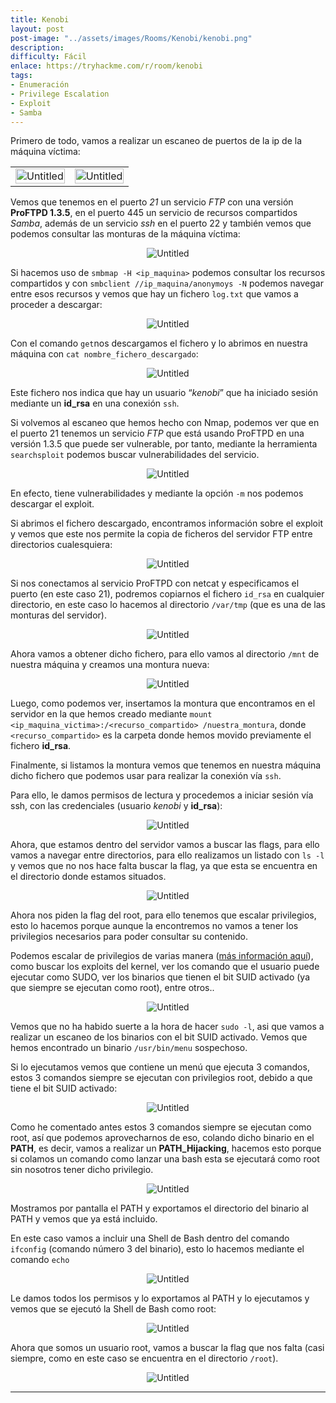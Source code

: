 ```yaml
---
title: Kenobi
layout: post
post-image: "../assets/images/Rooms/Kenobi/kenobi.png"
description: 
difficulty: Fácil
enlace: https://tryhackme.com/r/room/kenobi
tags:
- Enumeración
- Privilege Escalation
- Exploit
- Samba
---
```


Primero de todo, vamos a realizar un escaneo de puertos de la ip de la máquina víctima:

<table>
  <tr>
    <td><div style="text-align: center; ">
    <img src="../assets/images/Rooms/Kenobi/Untitled.png" alt="Untitled" style="width:100%; max-width:550px;" onclick="openModal(this.src)" />
    </div></td>
    <td><div style="text-align: center; ">
    <img src="../assets/images/Rooms/Kenobi/Untitled 1.png" alt="Untitled" style="width:100%; max-width:800px;" onclick="openModal(this.src)" />
</div></td>
  <tr>
</table>

Vemos que tenemos en el puerto *21* un servicio *FTP* con una versión **ProFTPD 1.3.5**, en el puerto 445 un servicio de recursos compartidos *Samba*, además de un servicio *ssh* en el puerto 22 y también vemos que podemos consultar las monturas de la máquina víctima:

<div style="text-align: center; ">
<img src="../assets/images/Rooms/Kenobi/Untitled 2.png" alt="Untitled" onclick="openModal(this.src)" />
</div>

Si hacemos uso de `smbmap -H <ip_maquina>` podemos consultar los recursos compartidos y con `smbclient //ip_maquina/anonymoys -N` podemos navegar entre esos recursos y vemos que hay un fichero `log.txt` que vamos a proceder a descargar:

<div style="text-align: center; ">
<img src="../assets/images/Rooms/Kenobi/Untitled 3.png" alt="Untitled" onclick="openModal(this.src)" />
</div>

Con el comando `get`nos descargamos el fichero y lo abrimos en nuestra máquina con `cat nombre_fichero_descargado`:

<div style="text-align: center; ">
<img src="../assets/images/Rooms/Kenobi/Untitled 4.png" alt="Untitled" onclick="openModal(this.src)" />
</div>

Este fichero nos indica que hay un usuario “*kenobi*” que ha iniciado sesión mediante un **id_rsa** en una conexión `ssh`.

Si volvemos al escaneo que hemos hecho con Nmap, podemos ver que en el puerto 21 tenemos un servicio *FTP* que está usando ProFTPD en una versión 1.3.5 que puede ser vulnerable, por tanto, mediante la herramienta `searchsploit` podemos buscar vulnerabilidades del servicio.

<div style="text-align: center; ">
<img src="../assets/images/Rooms/Kenobi/Untitled 5.png" alt="Untitled" onclick="openModal(this.src)" />
</div>

En efecto, tiene vulnerabilidades y mediante la opción `-m` nos podemos descargar el exploit.

Si abrimos el fichero descargado, encontramos información sobre el exploit y vemos que este nos permite la copia de ficheros del servidor FTP entre directorios cualesquiera:

<div style="text-align: center; ">
<img src="../assets/images/Rooms/Kenobi/1.png" alt="Untitled" onclick="openModal(this.src)" />
</div>

Si nos conectamos al servicio ProFTPD con netcat y especificamos el puerto (en este caso 21), podremos copiarnos el fichero `id_rsa` en cualquier directorio, en este caso lo hacemos al directorio `/var/tmp` (que es una de las monturas del servidor).

<div style="text-align: center; ">
<img src="../assets/images/Rooms/Kenobi/Untitled 6.png" alt="Untitled" onclick="openModal(this.src)" />
</div>

Ahora vamos a obtener dicho fichero, para ello vamos al directorio `/mnt` de nuestra máquina y creamos una montura nueva:

<div style="text-align: center; ">
<img src="../assets/images/Rooms/Kenobi/Untitled 7.png" alt="Untitled" onclick="openModal(this.src)" />
</div>

Luego, como podemos ver, insertamos la montura que encontramos en el servidor en la que hemos creado mediante `mount <ip_maquina_victima>:/<recurso_compartido> /nuestra_montura`, donde `<recurso_compartido>` es la carpeta donde hemos movido previamente el fichero **id_rsa**.

Finalmente, si listamos la montura vemos que tenemos en nuestra máquina dicho fichero que podemos usar para realizar la conexión vía `ssh`.

Para ello, le damos permisos de lectura y procedemos a iniciar sesión vía ssh, con las credenciales (usuario *kenobi* y **id_rsa**):

<div style="text-align: center; ">
<img src="../assets/images/Rooms/Kenobi/Untitled 8.png" alt="Untitled" onclick="openModal(this.src)" />
</div>

Ahora, que estamos dentro del servidor vamos a buscar las flags, para ello vamos a navegar entre directorios, para ello realizamos un listado con `ls -l` y vemos que no nos hace falta buscar la flag, ya que esta se encuentra en el directorio donde estamos situados.
<div style="text-align: center; ">
<img src="../assets/images/Rooms/Kenobi/1 1.png" alt="Untitled" onclick="openModal(this.src)" />
</div>

Ahora nos piden la flag del root, para ello tenemos que escalar privilegios, esto lo hacemos porque aunque la encontremos no vamos a tener los privilegios necesarios para poder consultar su contenido.

Podemos escalar de privilegios de varias manera ([más información aquí](https://joseeelv.github.io//blog/EPL)), como buscar los exploits del kernel, ver los comando que el usuario puede ejecutar como SUDO, ver los binarios que tienen el bit SUID activado (ya que siempre se ejecutan como root), entre otros..

<div style="text-align: center; ">
<img src="../assets/images/Rooms/Kenobi/1 2.png" alt="Untitled" onclick="openModal(this.src)" />
</div>

Vemos que no ha habido suerte a la hora de hacer `sudo -l`, asi que vamos a realizar un escaneo de los binarios con el bit SUID activado. Vemos que hemos encontrado un binario `/usr/bin/menu` sospechoso.

Si lo ejecutamos vemos que contiene un menú que ejecuta 3 comandos, estos 3 comandos siempre se ejecutan con privilegios root, debido a que tiene el bit SUID activado:

<div style="text-align: center; ">
<img src="../assets/images/Rooms/Kenobi/Untitled 9.png" alt="Untitled" onclick="openModal(this.src)" />
</div>

Como he comentado antes estos 3 comandos siempre se ejecutan como root, así que podemos aprovecharnos de eso, colando dicho binario en el **PATH**, es decir, vamos a realizar un **PATH_Hijacking**, hacemos esto porque si colamos un comando como lanzar una bash esta se ejecutará como root sin nosotros tener dicho privilegio.

<div style="text-align: center; ">
<img src="../assets/images/Rooms/Kenobi/Untitled 10.png" alt="Untitled" onclick="openModal(this.src)" />
</div>

Mostramos por pantalla el PATH y exportamos el directorio del binario al PATH y vemos que ya está incluido.

En este caso vamos a incluir una Shell de Bash dentro del comando `ifconfig` (comando número 3 del binario), esto lo hacemos mediante el comando `echo` 

<div style="text-align: center; ">
<img src="../assets/images/Rooms/Kenobi/Untitled 11.png" alt="Untitled" onclick="openModal(this.src)" />
</div>

Le damos todos los permisos y lo exportamos al PATH y lo ejecutamos y vemos que se ejecutó la Shell de Bash como root:

<div style="text-align: center; ">
<img src="../assets/images/Rooms/Kenobi/1 3.png" alt="Untitled" onclick="openModal(this.src)" />
</div>

Ahora que somos un usuario root, vamos a buscar la flag que nos falta (casi siempre, como en este caso se encuentra en el directorio `/root`).

<div style="text-align: center; ">
<img src="../assets/images/Rooms/Kenobi/223.png" alt="Untitled" onclick="openModal(this.src)" />
</div>

---